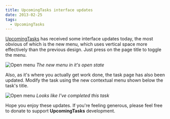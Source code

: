 ```yaml
---
title: UpcomingTasks interface updates
date: 2013-02-25
tags:
  - UpcomingTasks
---
```


[UpcomingTasks](/posts/farewell-upcomingtasks) has received some interface updates today, the most obvious of which is the new menu, which uses vertical space more effectively than the previous design. Just press on the page title to toggle the menu.

![Open menu](/images/brendan/interface-menu.png)
_The new menu in it's open state_

Also, as it's where you actually get work done, the task page has also been updated. Modify the task using the new contextual menu shown below the task's title.

![Open menu](/images/brendan/interface-task.png)
_Looks like I've completed this task_

Hope you enjoy these updates. If you're feeling generous, please feel free to donate to support **UpcomingTasks** development.
